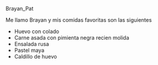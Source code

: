 Brayan_Pat

Me llamo Brayan y mis comidas favoritas son las siguientes

- Huevo con colado
- Carne asada con pimienta negra recien molida
- Ensalada rusa
- Pastel maya
- Caldillo de huevo


